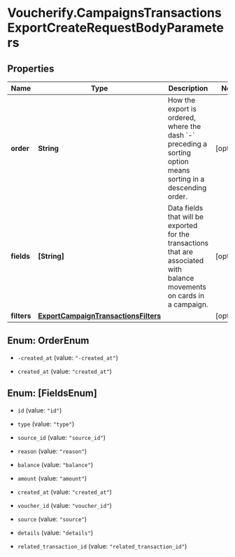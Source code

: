# Voucherify.CampaignsTransactionsExportCreateRequestBodyParameters

## Properties

Name | Type | Description | Notes
------------ | ------------- | ------------- | -------------
**order** | **String** | How the export is ordered, where the dash &#x60;-&#x60; preceding a sorting option means sorting in a descending order. | [optional] 
**fields** | **[String]** | Data fields that will be exported for the transactions that are associated with balance movements on cards in a campaign. | [optional] 
**filters** | [**ExportCampaignTransactionsFilters**](ExportCampaignTransactionsFilters.md) |  | [optional] 



## Enum: OrderEnum


* `-created_at` (value: `"-created_at"`)

* `created_at` (value: `"created_at"`)





## Enum: [FieldsEnum]


* `id` (value: `"id"`)

* `type` (value: `"type"`)

* `source_id` (value: `"source_id"`)

* `reason` (value: `"reason"`)

* `balance` (value: `"balance"`)

* `amount` (value: `"amount"`)

* `created_at` (value: `"created_at"`)

* `voucher_id` (value: `"voucher_id"`)

* `source` (value: `"source"`)

* `details` (value: `"details"`)

* `related_transaction_id` (value: `"related_transaction_id"`)




